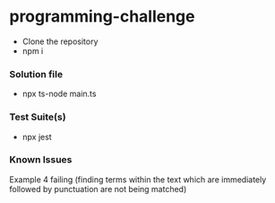 # programming-challenge
* Clone the repository
* npm i

### Solution file
* npx ts-node main.ts

### Test Suite(s)
* npx jest

### Known Issues
Example 4 failing (finding terms within the text which are immediately followed by punctuation are not being matched)
